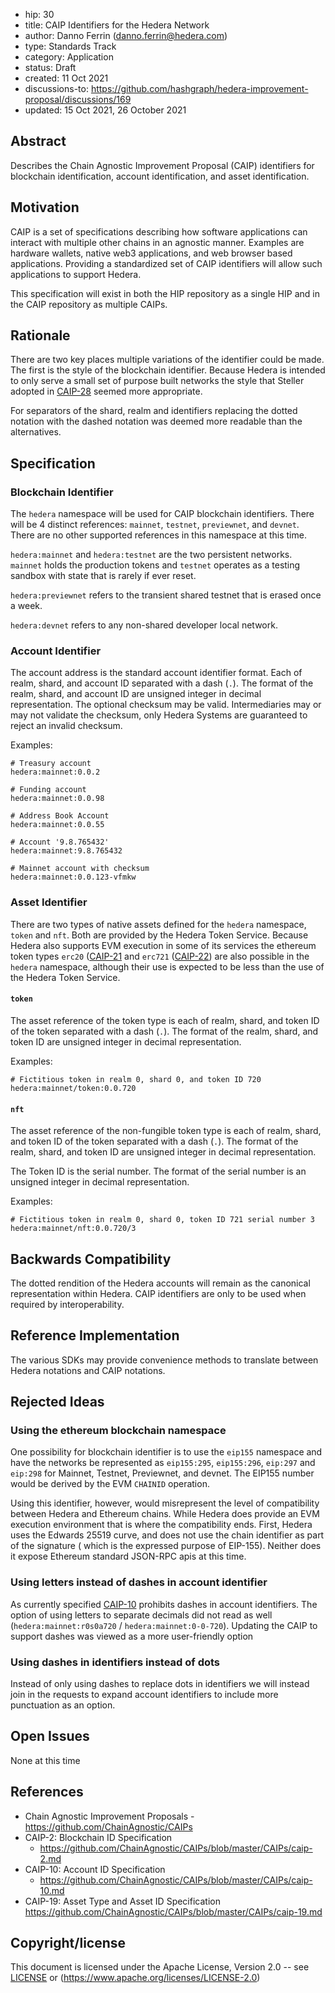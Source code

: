 - hip: 30
- title: CAIP Identifiers for the Hedera Network
- author: Danno Ferrin (danno.ferrin@hedera.com)
- type: Standards Track
- category: Application
- status: Draft
- created: 11 Oct 2021
- discussions-to: https://github.com/hashgraph/hedera-improvement-proposal/discussions/169
- updated: 15 Oct 2021, 26 October 2021

## Abstract

Describes the Chain Agnostic Improvement Proposal (CAIP) identifiers for
blockchain identification, account identification, and asset identification.

## Motivation

CAIP is a set of specifications describing how software applications can
interact with multiple other chains in an agnostic manner. Examples are hardware
wallets, native web3 applications, and web browser based applications. Providing
a standardized set of CAIP identifiers will allow such applications to support
Hedera.

This specification will exist in both the HIP repository as a single HIP and in
the CAIP repository as multiple CAIPs.

## Rationale

There are two key places multiple variations of the identifier could be made.
The first is the style of the blockchain identifier. Because Hedera is intended
to only serve a small set of purpose built networks the style that Steller
adopted in
[CAIP-28](https://github.com/ChainAgnostic/CAIPs/blob/master/CAIPs/caip-28.md)
seemed more appropriate.

For separators of the shard, realm and identifiers replacing the dotted notation
with the dashed notation was deemed more readable than the alternatives.

## Specification

### Blockchain Identifier

The `hedera` namespace will be used for CAIP blockchain identifiers. There will
be 4 distinct references: `mainnet`, `testnet`, `previewnet`, and `devnet`.
There are no other supported references in this namespace at this time.

`hedera:mainnet` and `hedera:testnet` are the two persistent networks. `mainnet`
holds the production tokens and `testnet` operates as a testing sandbox with
state that is rarely if ever reset.

`hedera:previewnet` refers to the transient shared testnet that is erased once a
week.

`hedera:devnet` refers to any non-shared developer local network.

### Account Identifier

The account address is the standard account identifier format. Each of realm,
shard, and account ID separated with a dash (`.`). The format of the realm,
shard, and account ID are unsigned integer in decimal representation. The
optional checksum may be valid. Intermediaries may or may not validate the
checksum, only Hedera Systems are guaranteed to reject an invalid checksum.

Examples:

```
# Treasury account
hedera:mainnet:0.0.2

# Funding account
hedera:mainnet:0.0.98

# Address Book Account
hedera:mainnet:0.0.55

# Account '9.8.765432'
hedera:mainnet:9.8.765432

# Mainnet account with checksum
hedera:mainnet:0.0.123-vfmkw
```

### Asset Identifier

There are two types of native assets defined for the `hedera` namespace, `token`
and `nft`. Both are provided by the Hedera Token Service. Because Hedera also
supports EVM execution in some of its services the ethereum token
types `erc20` ([CAIP-21](https://github.com/ChainAgnostic/CAIPs/blob/master/CAIPs/caip-21.md)
and `erc721` ([CAIP-22](https://github.com/ChainAgnostic/CAIPs/blob/master/CAIPs/caip-21.md))
are also possible in the `hedera` namespace, although their use is expected to
be less than the use of the Hedera Token Service.

#### `token`

The asset reference of the token type is each of realm, shard, and token ID of
the token separated with a dash (`.`). The format of the realm, shard, and token
ID are unsigned integer in decimal representation.

Examples:

```
# Fictitious token in realm 0, shard 0, and token ID 720
hedera:mainnet/token:0.0.720
```

#### `nft`

The asset reference of the non-fungible token type is each of realm, shard, and
token ID of the token separated with a dash (`.`). The format of the realm,
shard, and token ID are unsigned integer in decimal representation.

The Token ID is the serial number. The format of the serial number is an
unsigned integer in decimal representation.

Examples:

```
# Fictitious token in realm 0, shard 0, token ID 721 serial number 3
hedera:mainnet/nft:0.0.720/3
```

## Backwards Compatibility

The dotted rendition of the Hedera accounts will remain as the canonical
representation within Hedera. CAIP identifiers are only to be used when required
by interoperability.

## Reference Implementation

The various SDKs may provide convenience methods to translate between Hedera
notations and CAIP notations.

## Rejected Ideas

### Using the ethereum blockchain namespace

One possibility for blockchain identifier is to use the `eip155` namespace and
have the networks be represented as `eip155:295`, `eip155:296`, `eip:297`
and `eip:298` for Mainnet, Testnet, Previewnet, and devnet. The EIP155 number
would be derived by the EVM `CHAINID` operation.

Using this identifier, however, would misrepresent the level of compatibility
between Hedera and Ethereum chains. While Hedera does provide an EVM execution
environment that is where the compatibility ends. First, Hedera uses the Edwards
25519 curve, and does not use the chain identifier as part of the signature (
which is the expressed purpose of EIP-155). Neither does it expose Ethereum
standard JSON-RPC apis at this time.

### Using letters instead of dashes in account identifier

As currently specified
[CAIP-10](https://github.com/ChainAgnostic/CAIPs/blob/master/CAIPs/caip-10.md)
prohibits dashes in account identifiers. The option of using letters to separate
decimals did not read as well (`hedera:mainnet:r0s0a720`
/ `hedera:mainnet:0-0-720`). Updating the CAIP to support dashes was viewed as a
more user-friendly option

### Using dashes in identifiers instead of dots

Instead of only using dashes to replace dots in identifiers we will instead join
in the requests to expand account identifiers to include more punctuation as an
option.

## Open Issues

None at this time

## References

* Chain Agnostic Improvement Proposals - https://github.com/ChainAgnostic/CAIPs
* CAIP-2: Blockchain ID Specification
    - https://github.com/ChainAgnostic/CAIPs/blob/master/CAIPs/caip-2.md
* CAIP-10: Account ID Specification
    - https://github.com/ChainAgnostic/CAIPs/blob/master/CAIPs/caip-10.md
* CAIP-19: Asset Type and Asset ID
  Specification https://github.com/ChainAgnostic/CAIPs/blob/master/CAIPs/caip-19.md

## Copyright/license

This document is licensed under the Apache License, Version 2.0 --
see [LICENSE](../LICENSE) or (https://www.apache.org/licenses/LICENSE-2.0)
